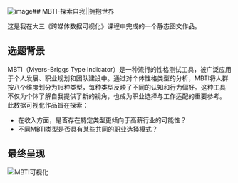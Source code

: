 ![image](https://github.com/user-attachments/assets/dd060b65-3202-408c-8f6e-7ccb3539bc1b)## MBTI-探索自我||拥抱世界

这是我在大三《跨媒体数据可视化》课程中完成的一个静态图文作品。

## 选题背景

MBTI（Myers-Briggs Type Indicator）是一种流行的性格测试工具，被广泛应用于个人发展、职业规划和团队建设中。通过对个体性格类型的分析，MBTI将人群按八个维度划分为16种类型，每种类型反映了不同的认知和行为偏好。这种工具不仅为个体了解自我提供了新的视角，也成为职业选择与工作适配的重要参考。
此数据可视化作品旨在探索：
- 在收入方面，是否存在特定类型更倾向于高薪行业的可能性？
- 不同MBTI类型是否具有某些共同的职业选择模式？


## 最终呈现

![MBTI可视化](../assets/季节性分析上.png)
